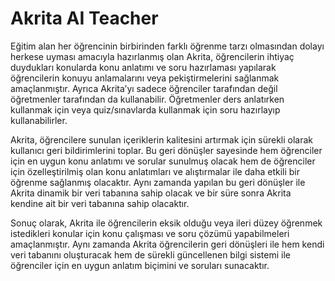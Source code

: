 # Akrita AI Teacher
Eğitim alan her öğrencinin birbirinden farklı öğrenme tarzı olmasından dolayı herkese uyması amacıyla hazırlanmış olan Akrita, öğrencilerin ihtiyaç duydukları konularda konu anlatımı ve soru hazırlaması yapılarak öğrencilerin konuyu anlamalarını veya pekiştirmelerini sağlanmak amaçlanmıştır. Ayrıca Akrita’yı sadece öğrenciler tarafından değil öğretmenler tarafından da kullanabilir. Öğretmenler ders anlatırken kullanmak için veya quiz/sınavlarda kullanmak için soru hazırlayıp kullanabilirler.

Akrita, öğrencilere sunulan içeriklerin kalitesini artırmak için sürekli olarak kullanıcı geri bildirimlerini toplar. Bu geri dönüşler sayesinde hem öğrenciler için en uygun konu anlatımı ve sorular sunulmuş olacak hem de öğrenciler için özelleştirilmiş olan konu anlatımları ve alıştırmalar ile daha etkili bir öğrenme sağlanmış olacaktır. Aynı zamanda yapılan bu geri dönüşler ile Akrita dinamik bir veri tabanına sahip olacak ve bir süre sonra Akrita kendine ait bir veri tabanına sahip olacaktır.

Sonuç olarak, Akrita ile öğrencilerin eksik olduğu veya ileri düzey öğrenmek istedikleri konular için konu çalışması ve soru çözümü yapabilmeleri amaçlanmıştır. Aynı zamanda Akrita öğrencilerin geri dönüşleri ile hem kendi veri tabanını oluşturacak hem de sürekli güncellenen bilgi sistemi ile öğrenciler için en uygun anlatım biçimini ve soruları sunacaktır.
